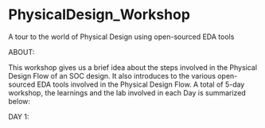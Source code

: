 # PhysicalDesign_Workshop
A tour to the world of Physical Design using open-sourced EDA tools

ABOUT: 

This workshop gives us a brief idea about the steps involved in the Physical Design Flow of an SOC design. It also introduces to the various open-sourced EDA tools involved in the Physical Design Flow.
A total of 5-day workshop, the learnings and the lab involved in each Day is summarized below:

DAY 1:
